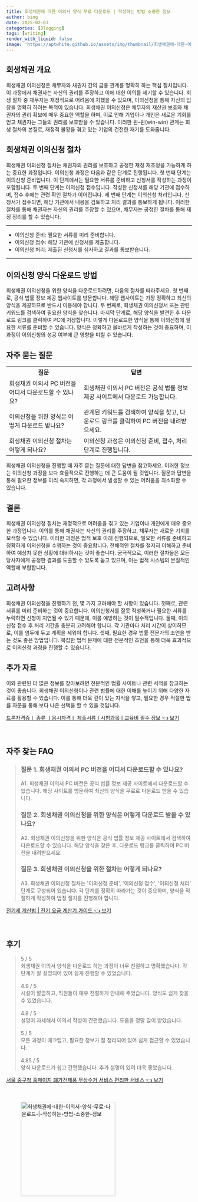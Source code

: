 ```yaml
---
title: 회생채권에 대한 이의서 양식 무료 다운로드 | 작성하는 방법 소중한 정보
author: bing
date: 2025-02-03
categories: [Blogging]
tags: [writing]
render_with_liquid: false
image: 'https://aptwhite.github.io/assets/img/thumbnail/회생채권에-대한-이의서-양식-무료-다운로드-|-작성하는-방법-소중한-정보.webp'
---
```



<h2 id='회생채권개요'>회생채권 개요</h2>

<p>회생채권 이의신청은 채무자와 채권자 간의 금융 관계를 명확히 하는 핵심 절차입니다. 이 과정에서 채권자는 자신의 권리를 주장하고 이에 대한 이의를 제기할 수 있습니다. 회생 절차 중 채무자는 재정적으로 어려움에 처했을 수 있으며, 이의신청을 통해 자신의 입장을 명확히 하려는 목적이 있습니다. 회생채권 이의신청은 채무자의 재산권 보호와 채권자의 권리 확보에 매우 중요한 역할을 하며, 이로 인해 기업이나 개인은 새로운 기회를 얻고 채권자는 그들의 권리를 보호받을 수 있습니다. 이러한 윈-윈(win-win) 관계는 회생 절차의 본질로, 재정적 불황을 겪고 있는 기업의 건전한 재기를 도와줍니다.</p>

<h2 id='이의신청절차'>회생채권 이의신청 절차</h2>

<p>회생채권 이의신청 절차는 채권자의 권리를 보호하고 공정한 재정 재조정을 가능하게 하는 중요한 과정입니다. 이의신청 과정은 다음과 같은 단계로 진행됩니다. 첫 번째 단계는 이의신청 준비입니다. 이 단계에서는 필요한 서류를 준비하고 신청서를 작성하는 과정이 포함됩니다. 두 번째 단계는 이의신청 접수입니다. 작성한 신청서를 해당 기관에 접수하며, 접수 후에는 관련 확인 절차가 이어집니다. 세 번째 단계는 이의신청 처리입니다. 신청서가 접수되면, 해당 기관에서 내용을 검토하고 처리 결과를 통보하게 됩니다. 이러한 절차를 통해 채권자는 자신의 권리를 주장할 수 있으며, 채무자는 공정한 절차를 통해 재정 정리를 할 수 있습니다.</p>

<hr />

<ul>
    <li>이의신청 준비: 필요한 서류를 미리 준비합니다.</li>
    <li>이의신청 접수: 해당 기관에 신청서를 제출합니다.</li>
    <li>이의신청 처리: 제출된 신청서를 심사하고 결과를 통보받습니다.</li>
</ul>

<hr />

<h2 id='양식다운로드방법'>이의신청 양식 다운로드 방법</h2>

<p>회생채권 이의신청을 위한 양식을 다운로드하려면, 다음의 절차를 따라주세요. 첫 번째로, 공식 법률 정보 제공 웹사이트를 방문합니다. 해당 웹사이트는 가장 정확하고 최신의 양식을 제공하므로 반드시 이용해야 합니다. 두 번째로, 회생채권 이의신청서 또는 관련 키워드를 검색하여 필요한 양식을 찾습니다. 마지막 단계로, 해당 양식을 발견한 후 다운로드 링크를 클릭하여 PC에 저장합니다. 이렇게 다운로드한 양식을 통해 이의신청에 필요한 서류를 준비할 수 있습니다. 양식은 정확하고 올바르게 작성하는 것이 중요하며, 이 과정이 이의신청의 성공 여부에 큰 영향을 미칠 수 있습니다.</p>

<h2 id='자주묻는질문'>자주 묻는 질문</h2>

<table>
    <tr>
        <td style="text-align: center; height: 17px;"><b>질문</b></td>
        <td style="text-align: center; height: 17px;"><b>답변</b></td>
    </tr>
    <tr>
        <td>회생채권 이의서 PC 버전을 어디서 다운로드할 수 있나요?</td>
        <td>회생채권 이의서 PC 버전은 공식 법률 정보 제공 사이트에서 다운로드 가능합니다.</td>
    </tr>
    <tr>
        <td>이의신청을 위한 양식은 어떻게 다운로드 받나요?</td>
        <td>관계된 키워드를 검색하여 양식을 찾고, 다운로드 링크를 클릭하여 PC 버전을 내려받으세요.</td>
    </tr>
    <tr>
        <td>회생채권 이의신청 절차는 어떻게 되나요?</td>
        <td>이의신청 과정은 이의신청 준비, 접수, 처리 단계로 진행됩니다.</td>
    </tr>
</table>

<p>회생채권 이의신청을 진행할 때 자주 묻는 질문에 대한 답변을 참고하세요. 이러한 정보는 이의신청 과정을 보다 효율적으로 진행하는 데 큰 도움이 될 것입니다. 질문과 답변을 통해 필요한 정보를 미리 숙지하면, 각 과정에서 발생할 수 있는 어려움을 최소화할 수 있습니다.</p>

<h2 id='결론'>결론</h2>

<p>회생채권 이의신청 절차는 재정적으로 어려움을 겪고 있는 기업이나 개인에게 매우 중요한 과정입니다. 이의를 통해 채권자는 자신의 권리를 주장하고, 채무자는 새로운 기회를 모색할 수 있습니다. 이러한 과정은 법적 보호 아래 진행되므로, 필요한 서류를 준비하고 정확하게 이의신청을 수행하는 것이 중요합니다. 전체적인 절차를 철저히 이해하고 준비하여 예상치 못한 상황에 대비하시는 것이 좋습니다. 궁극적으로, 이러한 절차들은 모든 당사자에게 공정한 결과를 도출할 수 있도록 돕고 있으며, 이는 법적 시스템의 본질적인 역할에 부합합니다.</p>

<h2 id='고려사항'>고려사항</h2>

<p>회생채권 이의신청을 진행하기 전, 몇 가지 고려해야 할 사항이 있습니다. 첫째로, 관련 서류를 미리 준비하는 것이 중요합니다. 이의신청서를 잘못 작성하거나 필요한 서류를 누락하면 신청이 지연될 수 있기 때문에, 이를 예방하는 것이 필수적입니다. 둘째, 이의신청 접수 후 처리 기간을 충분히 고려해야 합니다. 각 기관마다 처리 시간이 상이하므로, 이를 염두에 두고 계획을 세워야 합니다. 셋째, 필요한 경우 법률 전문가의 조언을 받는 것도 좋은 방법입니다. 복잡한 법적 문제에 대한 전문적인 조언을 통해 더욱 효과적으로 이의신청 과정을 진행할 수 있습니다.</p>

<h2 id='추가자료'>추가 자료</h2>

<p>이와 관련된 더 많은 정보를 찾아보려면 전문적인 법률 사이트나 관련 서적을 참고하는 것이 좋습니다. 회생채권 이의신청이나 관련 법률에 대한 이해를 높이기 위해 다양한 자료를 활용할 수 있습니다. 이를 통해 더욱 깊이 있는 지식을 쌓고, 필요한 경우 적절한 법률 자문을 통해 보다 나은 선택을 할 수 있을 것입니다.</p>


<p><a class="click-button" title="드론자격증ㅣ 종류 ㅣ응시자격ㅣ 제출서류ㅣ시험과목ㅣ교육비 필수 정보" href="https://aptwhite.github.io/posts/%EB%93%9C%EB%A1%A0%EC%9E%90%EA%B2%A9%EC%A6%9D%E3%85%A3-%EC%A2%85%EB%A5%98-%E3%85%A3%EC%9D%91%EC%8B%9C%EC%9E%90%EA%B2%A9%E3%85%A3-%EC%A0%9C%EC%B6%9C%EC%84%9C%EB%A5%98%E3%85%A3%EC%8B%9C%ED%97%98%EA%B3%BC%EB%AA%A9%E3%85%A3%EA%B5%90%EC%9C%A1%EB%B9%84-%ED%95%84%EC%88%98-%EC%A0%95%EB%B3%B4/" rel="dofollow">드론자격증ㅣ 종류 ㅣ응시자격ㅣ 제출서류ㅣ시험과목ㅣ교육비 필수 정보 👈 보기</a></p><br>
<h2 id='자주_찾는_FAQ'>자주 찾는 FAQ</h2>
<div itemscope="" itemtype="https://schema.org/FAQPage"> 
<blockquote> 
<div itemscope="" itemprop="mainEntity" itemtype="https://schema.org/Question"> 
<h3 itemprop="name">질문 1. 회생채권 이의서 PC 버전을 어디서 다운로드할 수 있나요?</h3> 
<div itemscope="" itemprop="acceptedAnswer" itemtype="https://schema.org/Answer"> 
<span itemprop="text"> 
<p>A1. 회생채권 이의서 PC 버전은 공식 법률 정보 제공 사이트에서 다운로드할 수 있습니다. 해당 사이트를 방문하여 최신의 양식을 무료로 다운로드 받을 수 있습니다.</p> 
</span> 
</div> 
</div> 
<div itemscope="" itemprop="mainEntity" itemtype="https://schema.org/Question"> 
<h3 itemprop="name">질문 2. 회생채권 이의신청을 위한 양식은 어떻게 다운로드 받을 수 있나요?</h3> 
<div itemscope="" itemprop="acceptedAnswer" itemtype="https://schema.org/Answer"> 
<span itemprop="text"> 
<p>A2. 회생채권 이의신청을 위한 양식은 공식 법률 정보 제공 사이트에서 검색하여 다운로드할 수 있습니다. 해당 양식을 찾은 후, 다운로드 링크를 클릭하여 PC 버전을 내려받으세요.</p> 
</span> 
</div> 
</div> 
<div itemscope="" itemprop="mainEntity" itemtype="https://schema.org/Question"> 
<h3 itemprop="name">질문 3. 회생채권 이의신청을 위한 절차는 어떻게 되나요?</h3> 
<div itemscope="" itemprop="acceptedAnswer" itemtype="https://schema.org/Answer"> 
<span itemprop="text"> 
<p>A3. 회생채권 이의신청 절차는 '이의신청 준비', '이의신청 접수', '이의신청 처리' 단계로 구성되어 있습니다. 각 단계를 정확히 따라가는 것이 중요하며, 양식을 적절하게 작성하여 법정 절차를 진행해야 합니다.</p> 
</span> 
</div> 
</div> 
</blockquote> 
</div>
<p><a class="click-button" title="전기세 계산법 | 전기 요금 계산기 가이드" href="https://aptwhite.github.io/posts/%EC%A0%84%EA%B8%B0%EC%84%B8-%EA%B3%84%EC%82%B0%EB%B2%95-%EC%A0%84%EA%B8%B0-%EC%9A%94%EA%B8%88-%EA%B3%84%EC%82%B0%EA%B8%B0-%EA%B0%80%EC%9D%B4%EB%93%9C/" rel="dofollow">전기세 계산법 | 전기 요금 계산기 가이드 👈 보기</a></p><br>
<h2 id='후기'>후기</h2>
<div itemscope itemtype="https://schema.org/Product">
  <blockquote>
  <div itemprop="review" itemscope itemtype="https://schema.org/Review">
      <div itemprop="reviewRating" itemscope itemtype="https://schema.org/Rating"> <span itemprop="ratingValue">5</span> / <span itemprop="bestRating">5</span> </div>
      <span itemprop="reviewBody">회생채권 이의서 양식을 다운로드 하는 과정이 너무 친절하고 명확했습니다. 각 단계가 잘 설명되어 있어 쉽게 진행할 수 있었습니다.</span>
  </div>
  <br>
  <div itemprop="review" itemscope itemtype="https://schema.org/Review">
      <div itemprop="reviewRating" itemscope itemtype="https://schema.org/Rating"> <span itemprop="ratingValue">4.9</span> / <span itemprop="bestRating">5</span> </div>
      <span itemprop="reviewBody">시설이 깔끔하고, 직원들이 매우 친절하게 안내해 주었습니다. 양식도 쉽게 찾을 수 있었습니다.</span>
  </div>
  <br>
  <div itemprop="review" itemscope itemtype="https://schema.org/Review">
      <div itemprop="reviewRating" itemscope itemtype="https://schema.org/Rating"> <span itemprop="ratingValue">4.8</span> / <span itemprop="bestRating">5</span> </div>
      <span itemprop="reviewBody">설명이 자세해서 이의서 작성이 간편했습니다. 도움을 정말 많이 받았습니다.</span>
  </div>
  <br>
  <div itemprop="review" itemscope itemtype="https://schema.org/Review">
      <div itemprop="reviewRating" itemscope itemtype="https://schema.org/Rating"> <span itemprop="ratingValue">5</span> / <span itemprop="bestRating">5</span> </div>
      <span itemprop="reviewBody">모든 과정이 매끄럽고, 필요한 정보가 잘 정리되어 있어 쉽게 접근할 수 있었습니다.</span>
  </div>
  <br>
  <div itemprop="review" itemscope itemtype="https://schema.org/Review">
      <div itemprop="reviewRating" itemscope itemtype="https://schema.org/Rating"> <span itemprop="ratingValue">4.85</span> / <span itemprop="bestRating">5</span> </div>
      <span itemprop="reviewBody">양식 다운로드가 쉽고 간편했습니다. 추가 설명이 있어 더욱 좋았습니다.</span>
  </div>
  </blockquote>
</div>
<p><a class="click-button" title="서울 중구청 홈페이지 폐가전제품 무상수거 서비스 편리한 서비스" href="https://aptwhite.github.io/posts/%EC%84%9C%EC%9A%B8-%EC%A4%91%EA%B5%AC%EC%B2%AD-%ED%99%88%ED%8E%98%EC%9D%B4%EC%A7%80-%ED%8F%90%EA%B0%80%EC%A0%84%EC%A0%9C%ED%92%88-%EB%AC%B4%EC%83%81%EC%88%98%EA%B1%B0-%EC%84%9C%EB%B9%84%EC%8A%A4-%ED%8E%B8%EB%A6%AC%ED%95%9C-%EC%84%9C%EB%B9%84%EC%8A%A4/" rel="dofollow">서울 중구청 홈페이지 폐가전제품 무상수거 서비스 편리한 서비스 👈 보기</a></p><br>
<figure class="image"><img src="https://aptwhite.github.io/assets/img/thumbnail/회생채권에-대한-이의서-양식-무료-다운로드-|-작성하는-방법-소중한-정보.webp" alt="회생채권에-대한-이의서-양식-무료-다운로드-|-작성하는-방법-소중한-정보" width="256" height="256"></figure>